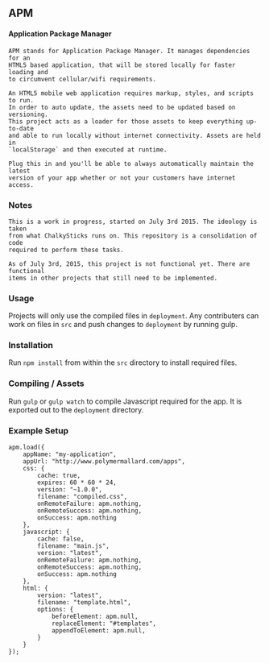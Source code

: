 ## APM
#### Application Package Manager

    APM stands for Application Package Manager. It manages dependencies for an
    HTML5 based application, that will be stored locally for faster loading and
    to circumvent cellular/wifi requirements.

    An HTML5 mobile web application requires markup, styles, and scripts to run.
    In order to auto update, the assets need to be updated based on versioning.
    This project acts as a loader for those assets to keep everything up-to-date
    and able to run locally without internet connectivity. Assets are held in
    `localStorage` and then executed at runtime.

    Plug this in and you'll be able to always automatically maintain the latest
    version of your app whether or not your customers have internet access.


### Notes

    This is a work in progress, started on July 3rd 2015. The ideology is taken
    from what ChalkySticks runs on. This repository is a consolidation of code
    required to perform these tasks.

    As of July 3rd, 2015, this project is not functional yet. There are functional
    items in other projects that still need to be implemented.

### Usage

Projects will only use the compiled files in `deployment`. Any contributers
can work on files in `src` and push changes to `deployment` by running gulp.


### Installation

Run `npm install` from within the `src` directory to install required
files.


### Compiling / Assets

Run `gulp` or `gulp watch` to compile Javascript required for the app. It
is exported out to the `deployment` directory.

### Example Setup

    apm.load({
        appName: "my-application",
        appUrl: "http://www.polymermallard.com/apps",
        css: {
            cache: true,
            expires: 60 * 60 * 24,
            version: "~1.0.0",
            filename: "compiled.css",
            onRemoteFailure: apm.nothing,
            onRemoteSuccess: apm.nothing,
            onSuccess: apm.nothing
        },
        javascript: {
            cache: false,
            filename: "main.js",
            version: "latest",
            onRemoteFailure: apm.nothing,
            onRemoteSuccess: apm.nothing,
            onSuccess: apm.nothing
        },
        html: {
            version: "latest",
            filename: "template.html",
            options: {
                beforeElement: apm.null,
                replaceElement: "#templates",
                appendToElement: apm.null,
            }
        }
    });
